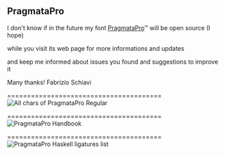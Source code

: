 ## PragmataPro

I don't know if in the future my font [PragmataPro](https://www.fsd.it/shop/fonts/pragmatapro/)™ will be open source (I hope)

while you visit its web page for more informations and updates 

and keep me informed about issues you found and suggestions to improve it

Many thanks!
Fabrizio Schiavi


=======================================
![All chars of PragmataPro Regular](https://www.fsd.it/pragmatapro/All_chars.png)


=======================================
![PragmataPro Handbook](https://www.fsd.it/pragmatapro/Handbook.png)


=======================================
![PragmataPro Haskell ligatures list](https://www.fsd.it/pragmatapro/PragmataPro_Haskell_liga.png)



